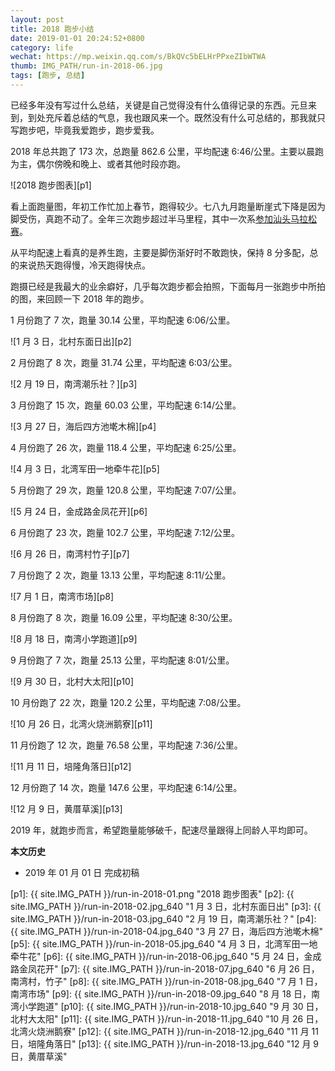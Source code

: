 ```yaml
---
layout: post
title: 2018 跑步小结
date: 2019-01-01 20:24:52+0800
category: life
wechat: https://mp.weixin.qq.com/s/BkQVc5bELHrPPxeZIbWTWA
thumb: IMG_PATH/run-in-2018-06.jpg
tags: [跑步, 总结]
---
```


已经多年没有写过什么总结，关键是自己觉得没有什么值得记录的东西。元旦来到，到处充斥着总结的气息，我也跟风来一个。既然没有什么可总结的，那我就只写跑步吧，毕竟我爱跑步，跑步爱我。

2018 年总共跑了 173 次，总跑量 862.6 公里，平均配速 6:46/公里。主要以晨跑为主，偶尔傍晚和晚上、或者其他时段亦跑。

![2018 跑步图表][p1]

看上面跑量图，年初工作忙加上春节，跑得较少。七八九月跑量断崖式下降是因为脚受伤，真跑不动了。全年三次跑步超过半马里程，其中一次系[参加汕头马拉松赛](/2018-shantou-marathon.html)。

从平均配速上看真的是养生跑，主要是脚伤渐好时不敢跑快，保持 8 分多配，总的来说热天跑得慢，冷天跑得快点。

跑摄已经是我最大的业余癖好，几乎每次跑步都会拍照，下面每月一张跑步中所拍的图，来回顾一下 2018 年的跑步。

1 月份跑了 7 次，跑量 30.14 公里，平均配速 6:06/公里。

![1 月 3 日，北村东面日出][p2]

2 月份跑了 8 次，跑量 31.74 公里，平均配速 6:03/公里。

![2 月 19 日，南湾潮乐社？][p3]

3 月份跑了 15 次，跑量 60.03 公里，平均配速 6:14/公里。

![3 月 27 日，海后四方池墘木棉][p4]

4 月份跑了 26 次，跑量 118.4 公里，平均配速 6:25/公里。

![4 月 3 日，北湾军田一地牵牛花][p5]

5 月份跑了 29 次，跑量 120.8 公里，平均配速 7:07/公里。

![5 月 24 日，金成路金凤花开][p6]

6 月份跑了 23 次，跑量 102.7 公里，平均配速 7:12/公里。

![6 月 26 日，南湾村竹子][p7]

7 月份跑了 2 次，跑量 13.13 公里，平均配速 8:11/公里。

![7 月 1 日，南湾市场][p8]

8 月份跑了 8 次，跑量 16.09 公里，平均配速 8:30/公里。

![8 月 18 日，南湾小学跑道][p9]

9 月份跑了 7 次，跑量 25.13 公里，平均配速 8:01/公里。

![9 月 30 日，北村大太阳][p10]

10 月份跑了 22 次，跑量 120.2 公里，平均配速 7:08/公里。

![10 月 26 日，北湾火烧洲鹅寮][p11]

11 月份跑了 12 次，跑量 76.58 公里，平均配速 7:36/公里。

![11 月 11 日，培隆角落日][p12]

12 月份跑了 14 次，跑量 147.6 公里，平均配速 6:14/公里。

![12 月 9 日，黄厝草溪][p13]

2019 年，就跑步而言，希望跑量能够破千，配速尽量跟得上同龄人平均即可。

**本文历史**

* 2019 年 01 月 01 日 完成初稿

[p1]: {{ site.IMG_PATH }}/run-in-2018-01.png "2018 跑步图表"
[p2]: {{ site.IMG_PATH }}/run-in-2018-02.jpg_640 "1 月 3 日，北村东面日出"
[p3]: {{ site.IMG_PATH }}/run-in-2018-03.jpg_640 "2 月 19 日，南湾潮乐社？"
[p4]: {{ site.IMG_PATH }}/run-in-2018-04.jpg_640 "3 月 27 日，海后四方池墘木棉"
[p5]: {{ site.IMG_PATH }}/run-in-2018-05.jpg_640 "4 月 3 日，北湾军田一地牵牛花"
[p6]: {{ site.IMG_PATH }}/run-in-2018-06.jpg_640 "5 月 24 日，金成路金凤花开"
[p7]: {{ site.IMG_PATH }}/run-in-2018-07.jpg_640 "6 月 26 日，南湾村，竹子"
[p8]: {{ site.IMG_PATH }}/run-in-2018-08.jpg_640 "7 月 1 日，南湾市场"
[p9]: {{ site.IMG_PATH }}/run-in-2018-09.jpg_640 "8 月 18 日，南湾小学跑道"
[p10]: {{ site.IMG_PATH }}/run-in-2018-10.jpg_640 "9 月 30 日，北村大太阳"
[p11]: {{ site.IMG_PATH }}/run-in-2018-11.jpg_640 "10 月 26 日，北湾火烧洲鹅寮"
[p12]: {{ site.IMG_PATH }}/run-in-2018-12.jpg_640 "11 月 11 日，培隆角落日"
[p13]: {{ site.IMG_PATH }}/run-in-2018-13.jpg_640 "12 月 9 日，黄厝草溪"
